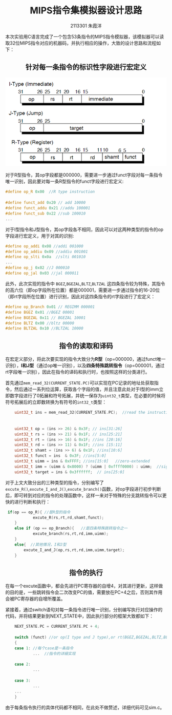 # <center>MIPS指令集模拟器设计思路</center>

<center>2113301     朱霞洋</center>


本次实验用C语言完成了一个包含53条指令的MIPS指令模拟器，该模拟器可以读取32位MIPS指令对应的机器码，并执行相应的操作，大致的设计思路和流程如下：

## <center>针对每一条指令的标识性字段进行宏定义</center>

![Alt text](introduction/inst%20type.png#pic_center)


对于R型指令，其op字段都是000000，需要进一步通过funct字段对每一条指令唯一识别，因此要对每一条R型指令的funct字段进行宏定义:
```c
#define op_R 0x00  //R type instruction

#define funct_add 0x20 // add 10000
#define funct_addu 0x21 //addu 100001
#define funct_sub 0x22 //sub 100010
...
```

对于I型指令和J型指令，其op字段各不相同，因此可以对这两种类型的指令的op字段进行宏定义，用于对其的识别:

```c
#define op_addi 0x08 //addi 001000
#define op_addiu 0x09 //addiu 001001
#define op_slti 0x0a  //slti 001010
...
#define op_j 0x02 //J 000010
#define op_jal 0x03 //jal 000011
```

此外，此次实现的指令中 `BGEZ`,`BGEZAL`,`BLTZ`,`BLTZAL` 这四条指令较为特殊，其指令的高六位（即op字段所在位置）都是000001，需要进一步通过指令的16-20位（即rt字段所在位置）进行识别，因此对这四条指令的rt字段进行了宏定义：

```c
#define op_Branch 0x01 // REGIMM 000001
#define BGEZ 0x01 //BGEZ 00001
#define BGEZAL 0x11 // BGEZAL 10001
#define BLTZ 0x00 //bltz 00000
#define BLTZAL 0x10 //BLTZAL 10000
```



## <center>指令的读取和译码</center>


在宏定义部分，将此次要实现的指令大致分为**R型**（op=000000，通过funct唯一识别），**I和J型**（通过op唯一识别），以及**四条特殊跳转指令**（op=000001，通过rt字段唯一识别），因此在指令的译码和执行时，也按照这样的分类进行。

首先通过`mem_read_32(CURRENT_STATE.PC)`可以实现在PC记录的地址处获取指令，然后通过一系列位运算，获取各个字段的值，并且注意此处对于I型的imm立即数字段进行了0拓展和符号拓展，并统一保存为`uint32_t`类型，在必要的时候将符号拓展后的立即数转换为有符号的`int32_t`类型：

```c
    uint32_t ins = mem_read_32(CURRENT_STATE.PC);  //read the instruction to be processed via PC register


    uint32_t op = (ins >> 26) & 0x3F; // ins[31:26]
    uint32_t rs = (ins >> 21) & 0x1F; // ins[25:21]
    uint32_t rt = (ins >> 16) & 0x1F; //ins [20:16]
    uint32_t rd = (ins >> 11) & 0x1F; //ins [15:11]
    uint32_t shamt = (ins >> 6) & 0x1F; //ins[10:6]
    uint32_t funct = ins  & 0x3F; //ins[5:0]
    uint32_t uimm = ins & 0xFFFF; //ins[15:0]   //zero-extended
    uint32_t imm = (uimm & 0x8000) ? (uimm | 0xffff0000) : uimm;  //sign-extended
    uint32_t target = ins & 0x3ffffff;  // ins[25:0]
```


对于上文大致分出的三种类型的指令，分别编写了`excute_R()`,`excute_I_and_J()`,`excute_branch()`函数，对op字段进行初步判断后，即可转到对应的指令的处理函数中，这样一来对于特殊的分支跳转指令可以更快的进行判断和执行：

```c
 if(op == op_R){ //是R型的指令
            excute_R(rs,rt,rd,shamt,funct);
    }
    else if (op == op_Branch){   //是四条特殊跳转指令之一
            excute_branch(rs,rt,rd,imm,uimm);
    }
    else{  //其他情况，I和J型
        excute_I_and_J(op,rs,rt,rd,imm,uimm,target);
    }
```

## <center>指令的执行</center>

在每一个excute函数中，都会先进行PC寄存器的自增4，对其进行更新，这样做的目的是，一些跳转指令会二次改变PC的值，需要放在PC+4之后，否则其作用会被PC寄存器的自增所覆盖。

紧接着，通过switch语句对每一条指令进行唯一识别，分别编写执行对应操作的代码，并将结果更新到NEXT_STATE中，因此执行部分的框架大致都如下：

```c
    NEXT_STATE.PC = CURRENT_STATE.PC + 4;

    switch (funct) //or op(I type and J type),or rt(BGEZ,BGEZAL,BLTZ,BLTZAL)
    {
    case 1: //每个case是一条指令
            ...  //指令的详细实现

    case 2:
            ...

    case 3:
            ...
    ...
    }

```
由于每条指令执行的具体代码都不相同，在此处不做赘述，详细代码可见sim.c。








